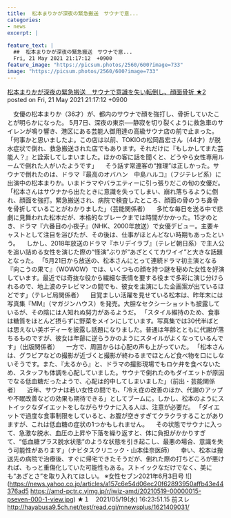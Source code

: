 ```yaml
---
title:  松本まりかが深夜の緊急搬送　サウナで意...
categories:
- news
excerpt: |
  
feature_text: |
  ##  松本まりかが深夜の緊急搬送　サウナで意...
  Fri, 21 May 2021 21:17:12  +0900
feature_image: "https://picsum.photos/2560/600?image=733"
image: "https://picsum.photos/2560/600?image=733"
---
```


[ 松本まりかが深夜の緊急搬送　サウナで意識を失い転倒し、顔面骨折 ★2  ](https://hayabusa9.5ch.net/test/read.cgi/mnewsplus/1621599432/)
posted on Fri, 21 May 2021 21:17:12  +0900

<!--more-->

　女優の松本まりか（36才）が、都内のサウナで顔を強打し、骨折していたことが明らかになった。 5月7日、深夜の東京──静寂を切り裂くように救急車のサイレンが鳴り響き、港区にある芸能人御用達の高級サウナ店の前で止まった。 「何事かと思いましたよ。この店は以前、TOKIOの松岡昌宏さん（44才）が脱水症状で倒れ、救急搬送された店でもあります。それだけに『もしかしてまた芸能人？』と詮索してしまいました。ほかの客に話を聞くと、どうやら女性専用ルームで倒れた人がいたようです」 　そう話す常連客の“推理”は正しかった。サウナで倒れたのは、ドラマ『最高のオバハン　中島ハルコ』（フジテレビ系）に出演中の松本まりか。いまドラマやバラエティーに引っ張りだこの旬の女優だ。 「松本さんはサウナから出たときに意識を失ってしまい、崩れ落ちるように倒れ、顔面を強打。緊急搬送され、病院で検査したところ、顔面の骨のうち鼻骨を骨折していることがわかりました」（芸能関係者） 　多忙な毎日を送る中で悲劇に見舞われた松本だが、本格的なブレークまでは時間がかかった。15才のとき、ドラマ『六番目の小夜子』（NHK、2000年放送）で女優デビュー。主要キャストとして注目を浴びたが、その後は、仕事がほとんどない時期もあったという。 　しかし、2018年放送のドラマ『ホリデイラブ』（テレビ朝日系）で主人公を追い詰める女性を演じた際の“怪演”ぶりが“あざとくてカワイイ”と大きな話題となった。 「5月21日から放送の、松本さんにとって連続ドラマ初主演となる『向こうの果て』（WOWOW）では、いくつもの顔を持つ謎を秘めた女性を好演しています。最近では奇抜な役から繊細な表情を要する役まで多彩に演じ分けられるので、地上波のテレビマンの間でも、彼女を主演にした企画案が出ているほどです」（テレビ局関係者） 　目覚ましい活躍を見せている松本は、昨年末には写真集『MM』（マガジンハウス）を発売。大胆なセクシーショットも披露しているが、その陰には人知れぬ努力があるようだ。 「スタイル維持のため、食事は糖質をほとんど摂らずに野菜をメインにしています。写真集では30代半ばとは思えない美ボディーを披露し話題になりました。普通は年齢とともに代謝が落ちるものですが、彼女は年齢に逆らうかのようにスタイルがよくなっているんです」（出版関係者） 　一方で、周囲からは心配の声も上がっていた。 「松本さんは、グラビアなどの撮影が近づくと撮影が終わるまでほとんど食べ物を口にしないそうです。また、『太るから』と、ドラマの撮影現場でもロケ弁を食べないため、スタッフも体調を心配していました。サウナで倒れたのもダイエットが原因でなる低血糖だったようで、心配は的中してしまいました」（前出・芸能関係者） 　近年、サウナは若い女性の間でも、「冷え症の改善のほか、代謝のアップや不眠改善などの効果も期待できる」としてブームに。しかし、松本のようにストイックなダイエットをしながらサウナに入る人は、注意が必要だ。 「ダイエットで過度な食事制限をしていると、お腹が空きすぎてクラクラすることがありますが、これは低血糖の症状の1つかもしれません。 　その状態でサウナに入って、急激な脱水、血圧の上昇や下落を繰り返すと、体に負担がかかりすぎて、“低血糖プラス脱水状態”のような状態を引き起こし、最悪の場合、意識を失う可能性があります」（ナビタスクリニック・山本佳奈医師） 　幸い、松本は搬送先の病院で治療後、すぐに帰宅できたそうだが、倒れた際の打ちどころが悪ければ、もっと重傷化していた可能性もある。ストイックなだけでなく、美にも“あざとさ”を取り入れてほしい。 ※女性セブン2021年6月3日号 ![](https://news.yahoo.co.jp/articles/a157c6e54d06ec20f62893950affb43e44376ad5 https://amd-pctr.c.yimg.jp/r/iwiz-amd/20210519-00000015-pseven-000-1-view.jpg) ★１　2021/05/19(水) 16:23:51.15 前スレ http://hayabusa9.5ch.net/test/read.cgi/mnewsplus/1621409031/
